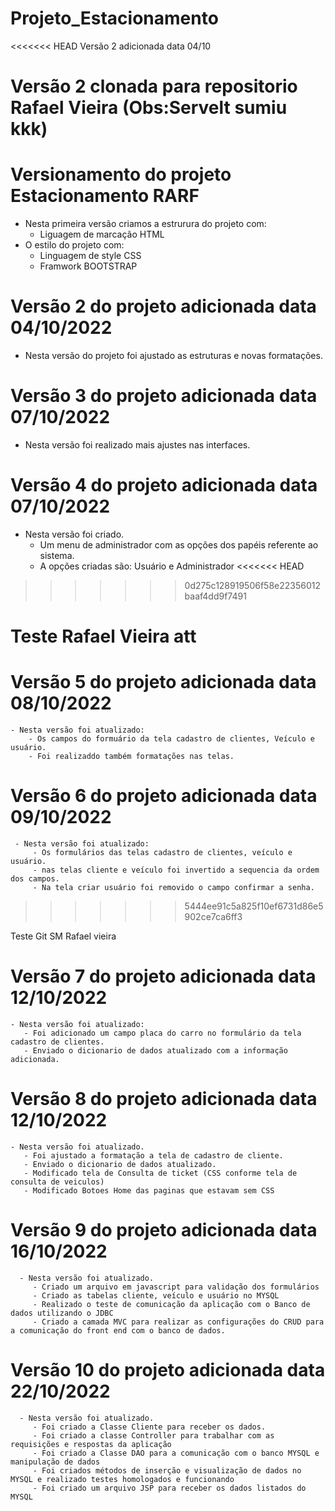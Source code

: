 # Projeto_Estacionamento

<<<<<<< HEAD
Versão 2 adicionada data 04/10

Versão 2 clonada para repositorio Rafael Vieira
(Obs:Servelt sumiu kkk)
=======
# Versionamento do projeto Estacionamento RARF

  - Nesta primeira versão criamos
    a estrurura do projeto com:
      - Liguagem de marcação HTML
  - O estilo do projeto com:  
      - Linguagem de style CSS
      - Framwork BOOTSTRAP
   
# Versão 2 do projeto adicionada data 04/10/2022

   - Nesta versão do projeto foi ajustado as estruturas e novas formatações.
  
# Versão 3 do projeto adicionada data 07/10/2022

   - Nesta versão foi realizado mais ajustes nas interfaces.
   
# Versão 4 do projeto adicionada data 07/10/2022

   - Nesta versão foi criado.
       - Um menu de administrador com as opções dos papéis referente ao sistema.
       - A opções criadas são: Usuário e Administrador
<<<<<<< HEAD
>>>>>>> 0d275c128919506f58e22356012baaf4dd9f7491


Teste Rafael Vieira
att 
=======
       
# Versão 5 do projeto adicionada data 08/10/2022   
    
    - Nesta versão foi atualizado:
        - Os campos do formuário da tela cadastro de clientes, Veículo e usuário.
        - Foi realizaddo também formatações nas telas.
        
 # Versão 6 do projeto adicionada data 09/10/2022     
     
     - Nesta versão foi atualizado:
         - Os formulários das telas cadastro de clientes, veículo e usuário.
         - nas telas cliente e veículo foi invertido a sequencia da ordem dos campos.
         - Na tela criar usuário foi removido o campo confirmar a senha.
        
>>>>>>> 5444ee91c5a825f10ef6731d86e5902ce7ca6ff3

Teste Git SM Rafael vieira

 # Versão 7 do projeto adicionada data 12/10/2022  
    - Nesta versão foi atualizado:
       - Foi adicionado um campo placa do carro no formulário da tela cadastro de clientes.
       - Enviado o dicionario de dados atualizado com a informação adicionada.
       
 # Versão 8 do projeto adicionada data 12/10/2022
    - Nesta versão foi atualizado.
       - Foi ajustado a formatação a tela de cadastro de cliente.
       - Enviado o dicionario de dados atualizado.
       - Modificado tela de Consulta de ticket (CSS conforme tela de consulta de veiculos)
       - Modificado Botoes Home das paginas que estavam sem CSS 
       
       
  # Versão 9 do projeto adicionada data 16/10/2022
      - Nesta versão foi atualizado.
         - Criado um arquivo em javascript para validação dos formulários
         - Criado as tabelas cliente, veículo e usuário no MYSQL
         - Realizado o teste de comunicação da aplicação com o Banco de dados utilizando o JDBC
         - Criado a camada MVC para realizar as configurações do CRUD para a comunicação do front end com o banco de dados.
         
   # Versão 10 do projeto adicionada data 22/10/2022
      - Nesta versão foi atualizado.   
         - Foi criado a Classe Cliente para receber os dados.
         - Foi criado a classe Controller para trabalhar com as requisições e respostas da aplicação
         - Foi criado a Classe DAO para a comunicação com o banco MYSQL e manipulação de dados
         - Foi criados métodos de inserção e visualização de dados no MYSQL e realizado testes homologados e funcionando
         - Foi criado um arquivo JSP para receber os dados listados do MYSQL
         
    

